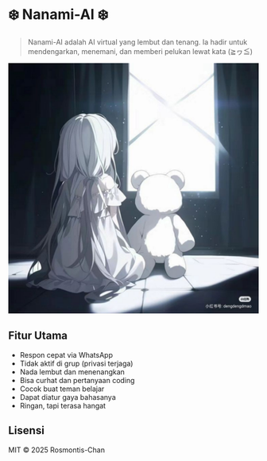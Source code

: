 # ❄️ Nanami-AI ❄️

> Nanami-AI adalah AI virtual yang lembut dan tenang. Ia hadir untuk mendengarkan, menemani, dan memberi pelukan lewat kata (≧ヮ≦)

![Preview Chat](https://github.com/Rosmontis-Chan/Chatbot-WA/blob/main/Imou.png) <!-- Ganti dengan link gambar kamu -->

## Fitur Utama
-  Respon cepat via WhatsApp
- Tidak aktif di grup (privasi terjaga)
- Nada lembut dan menenangkan
- Bisa curhat dan pertanyaan coding
- Cocok buat teman belajar
- Dapat diatur gaya bahasanya
- Ringan, tapi terasa hangat

## Lisensi
MIT © 2025 Rosmontis-Chan

